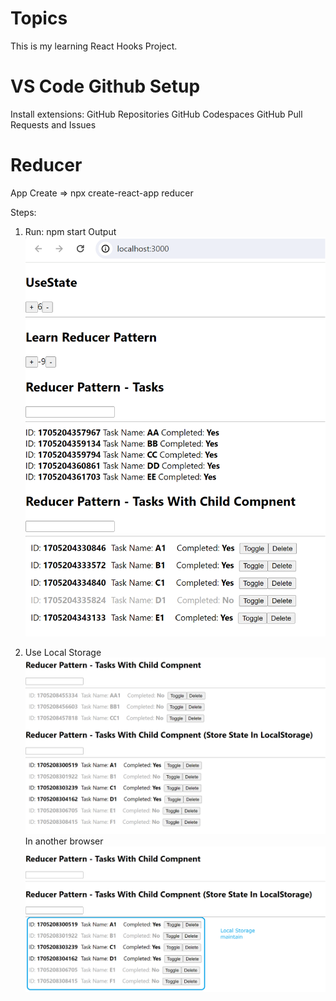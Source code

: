 # Topics

This is my learning React Hooks Project.

# VS Code Github Setup

Install extensions:
GitHub Repositories
GitHub Codespaces
GitHub Pull Requests and Issues

# Reducer

App Create => npx create-react-app reducer

Steps:

1. Run: npm start
   Output
   ![Alt text](image.png)

2. Use Local Storage
   ![Alt text](image-1.png)
   In another browser
   ![Alt text](image-2.png)
